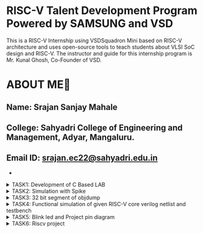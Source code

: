 # RISC-V Talent Development Program Powered by SAMSUNG and VSD
This is a RISC-V Internship using VSDSquadron Mini based  on RISC-V architecture and uses open-source tools to teach students about VLSI SoC design and RISC-V. The instructor and guide for this internship program is Mr. Kunal Ghosh, Co-Founder of VSD.

# ABOUT ME🚀
Name: Srajan Sanjay Mahale
-
College: Sahyadri College of Engineering and Management, Adyar, Mangaluru.
-
Email ID: srajan.ec22@sahyadri.edu.in
-

-
<details>
<summary>TASK1: Development of C Based LAB</summary>
 https://github.com/Srajan-Sahyadri-ECE/samsung-riscv/tree/main/Task1
</details>
 <details>
<summary>TASK2: Simulation with Spike</summary>
https://github.com/Srajan-Sahyadri-ECE/samsung-riscv/tree/main/Task2
 </details>
 <details>
<summary>TASK3: 32 bit segment of objdump</summary>
https://github.com/Srajan-Sahyadri-ECE/samsung-riscv/tree/main/Task3
 </details>
<details>
<summary>TASK4: Functional simulation of given RISC-V core verilog netlist and testbench
</summary>
https://github.com/Srajan-Sahyadri-ECE/samsung-riscv/tree/main/Task4
</details>
 <details>
<summary>TASK5: Blink led and Project pin diagram</summary>
https://github.com/Srajan-Sahyadri-ECE/samsung-riscv/tree/main/Task5
</details>
 <details>
<summary>TASK6: Riscv project</summary>
https://github.com/Srajan-Sahyadri-ECE/samsung-riscv/tree/main/Task6
 </details>
